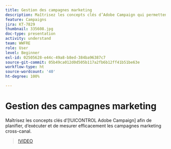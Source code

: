 ```yaml
---
title: Gestion des campagnes marketing
description: Maîtrisez les concepts clés d’Adobe Campaign qui permettent de planifier, d’exécuter et de mesurer efficacement les campagnes marketing cross-canal.
feature: Campaigns
jira: KT-7829
thumbnail: 335608.jpg
doc-type: presentation
activity: understand
team: WWFRE
role: User
level: Beginner
exl-id: 02505628-e44c-49a8-b8ed-384ba96387c7
source-git-commit: 05b49ca012d0d505b117a2fb6b12ff41b51be63e
workflow-type: ht
source-wordcount: '40'
ht-degree: 100%

---
```


# Gestion des campagnes marketing

Maîtrisez les concepts clés d’[!UICONTROL Adobe Campaign] afin de planifier, d’exécuter et de mesurer efficacement les campagnes marketing cross-canal.

>[!VIDEO](https://video.tv.adobe.com/v/335608?quality=12&learn=on)
